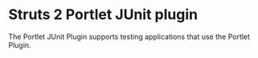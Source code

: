 # Struts 2 Portlet JUnit plugin
The Portlet JUnit Plugin supports testing applications that use the Portlet Plugin.
